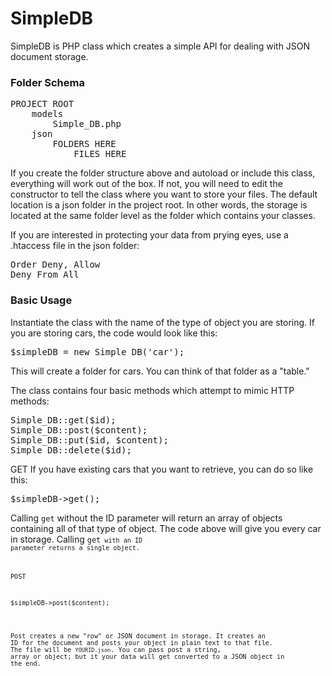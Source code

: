 SimpleDB
========
SimpleDB is PHP class which creates a simple API for dealing with JSON document storage.

<h3>Folder Schema</h3>

<pre>
PROJECT ROOT
    models
        Simple_DB.php
    json
        FOLDERS HERE
            FILES HERE
</pre>
    
If you create the folder structure above and autoload or include this class, everything will work out of the box. 
If not, you will need to edit the constructor to tell the class where you want to store your files. The default 
location is a json folder in the project root. In other words, the storage is located at the same folder level as 
the folder which contains your classes.

If you are interested in protecting your data from prying eyes, use a .htaccess file in the json folder:

<pre>
Order Deny, Allow
Deny From All
</pre>

<h3>Basic Usage</h3>

Instantiate the class with the name of the type of object you are storing. If you are storing cars, the code would look 
like this:

<pre>
$simpleDB = new Simple_DB('car');
</pre>

This will create a folder for cars. You can think of that folder as a "table."

The class contains four basic methods which attempt to mimic HTTP methods:

<pre>
Simple_DB::get($id);
Simple_DB::post($content);
Simple_DB::put($id, $content);
Simple_DB::delete($id);
</pre>

GET
If you have existing cars that you want to retrieve, you can do so like this:

<pre>
$simpleDB->get();
</pre>

Calling <code>get</code> without the ID parameter will return an array of objects containing all of that type of object. 
The code above will give you every car in storage. Calling <code>get<code> with an ID parameter returns a single object.

POST

<pre>
$simpleDB->post($content);
</pre>

Post creates a new "row" or JSON document in storage. It creates an ID for the document and posts your object in plain 
text to that file. The file will be <code>YOURID.json</code>. You can pass post a string, array or object; but it your 
data will get converted to a JSON object in the end.

